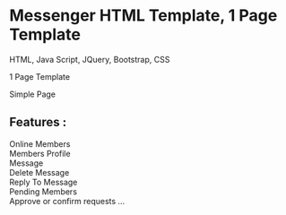 # Messenger HTML Template, 1 Page Template

HTML, Java Script, JQuery, Bootstrap, CSS

1 Page Template

Simple Page

Features :
--------------
Online Members<br>
Members Profile<br>
Message<br>
Delete Message<br>
Reply To Message<br>
Pending Members<br>
Approve or confirm requests ...

